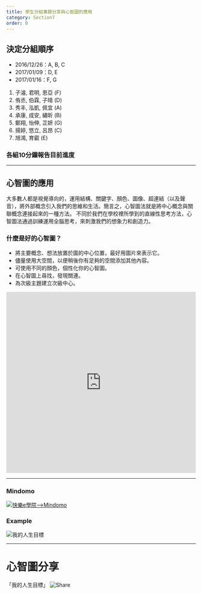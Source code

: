 ```yaml
---
title: 學生分組專題分享與心智圖的應用
category: Section7
order: 0
---
```



## 決定分組順序
+ 2016/12/26：A, B, C
+ 2017/01/09：D, E
+ 2017/01/16：F, G

1. 子濬, 君明, 恩亞 (F)
2. 侑丞, 伯霖, 子晴 (D)
3. 秀丰, 泓凱, 佩宜 (A)
4. 承康, 成安, 繡昕 (B)
5. 鄭翔, 怡伸, 芷妍 (G)
6. 揚婷, 悠立, 呂昂 (C)
7. 旭鴻, 育叡 (E)

### 各組10分鐘報告目前進度


---

## 心智圖的應用

大多數人都是視覺導向的，運用結構、關鍵字、顏色、圖像、超連結（以及聲音），將外部概念引入我們的思維和生活。簡言之，心智圖法就是將中心概念與關聯概念連接起來的一種方法。 不同於我們在學校裡所學到的直線性思考方法，心智圖法通過訓練運用全腦思考，來刺激我們的想象力和創造力。

### 什麼是好的心智圖？
+ 將主要概念、想法放置於圖的中心位置，最好用圖片來表示它。
+ 儘量使用大空間，以便稍後你有足夠的空間添加其他內容。
+ 可使用不同的顏色，個性化你的心智圖。
+ 在心智圖上尋找，發現關連。
+ 為次級主題建立次級中心。

<iframe width="100%" height="480" src="https://www.youtube.com/embed/oYuBYBU2lHc?list=PLXcl1Gvx2pAtE5_Th4J33ypO5uYL72rmT" frameborder="0" allowfullscreen></iframe>

---

### Mindomo
[![快樂e學院-->Mindomo](/icixin/images/lessons/mindomo.png)](http://std.ilc.edu.tw/)

### Example
![我的人生目標](/icixin/images/lessons/goalofmylife.png)

---

# 心智圖分享

「我的人生目標」
![Share](/icixin/images/lessons/section7-1.png)